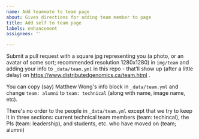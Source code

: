 ```yaml
---
name: Add teammate to team page
about: Gives directions for adding team member to page
title: Add self to team page
labels: enhancement
assignees: ''

---
```


Submit a pull request with a square jpg representing you (a photo, or an avatar of some sort; recommended resolution 1280x1280) in `img/team` and adding your info to `_data/team.yml` in this repo - that’ll show up (after a little delay) on https://www.distributedgenomics.ca/team.html .

You can copy (say) Matthew Wong's info block in `_data/team.yml` and change `team: alumni` to `team: technical` (along with name, image name, etc).

There's no order to the people in `_data/team.yml` except that we try to keep it in three sections: current technical team members (team: techincal), the PIs (team: leadership), and students, etc. who have moved on (team; alumni)
